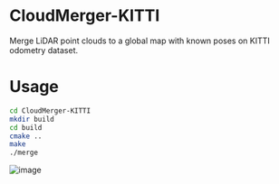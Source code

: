 # CloudMerger-KITTI
Merge LiDAR point clouds to a global map with known poses on KITTI odometry dataset.

# Usage
```bash
cd CloudMerger-KITTI
mkdir build
cd build
cmake ..
make
./merge
```

![image](https://github.com/SpadyDong/CloudMerger-KITTI/assets/47657625/bff4a41b-e8a5-468a-a880-f92b3ad9debc)
